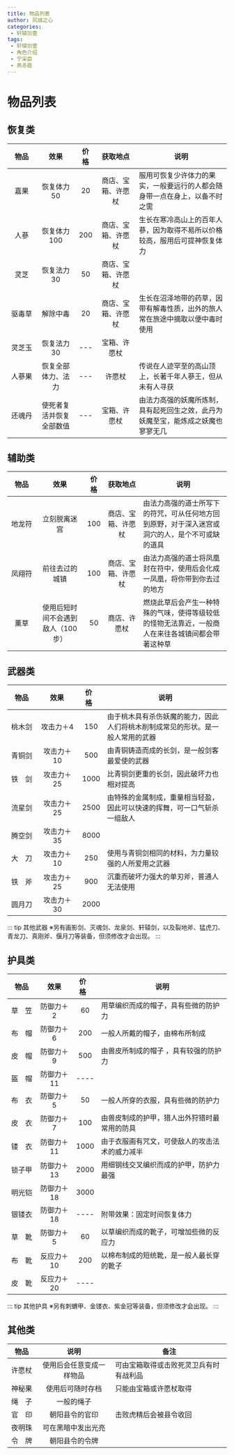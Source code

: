 ```yaml
---
title: 物品列表
author: 风城之心
categories:
 - 轩辕剑壹
tags:
 - 轩辕剑壹
 - 角色介绍
 - 宁采臣
 - 燕赤霞
---
```


# 物品列表

## 恢复类

|<div style="width:50px;">物品</div>|效果|<div style="width:30px;">价格</div>|获取地点<img width=130/>|说明|
|:---:|:--:|:--:|:--:|--|
|嘉果|	恢复体力50|	20|	商店、宝箱、许愿杖|	服用可恢复少许体力的果实，一般要远行的人都会随身带一点在身上，以备不时之需|
|人蔘|	恢复体力100|	200|	商店、宝箱、许愿杖|	生长在寒冷高山上的百年人蔘，因为取得不易所以价格较高，服用后可提神恢复体力|
|灵芝|	恢复法力30|	50	|商店、宝箱、许愿杖|	　|
|驱毒草|	解除中毒|	20	|商店、宝箱、许愿杖|	生长在沼泽地带的药草，因带有解毒性质，出外的旅人常在旅途中摘取以便中毒时使用|
|灵芝玉|	恢复法力30|	---	|宝箱、许愿杖|	　|
|人蔘果|	恢复全部体力、法力|	---|	许愿杖|	传说在人迹罕至的高山顶上，长著千年人蔘王，但从未有人寻获|
|还魂丹|	使死者复活并恢复全部数值|	---|	宝箱、许愿杖|	由法力高强的妖魔所炼制，具有起死回生之效，此丹为妖魔至宝，能炼成之妖魔也寥寥无几|


## 辅助类

|<div style="width:50px;">物品</div>|效果|<div style="width:30px;">价格</div>|获取地点<img width=130/>|说明|
|:---:|:--:|:--:|:--:|--|
|地龙符|立刻脱离迷宫|100|	商店、宝箱、许愿杖|由法力高强的道士所写下的符咒，可从任何地方回到原野，对于深入迷宫或洞穴的人，是个不可或缺的道具|
|凤翔符|前往去过的城镇|100|	商店、宝箱、许愿杖|由法力高强的道士将凤凰封在符中，使用后会化成一凤凰，将你带到你去过的地方|
|薰草|使用后短时间不会遇到敌人（100步）|50|商店、许愿杖|燃烧此草后会产生一种特殊的气味，使得等级较低的怪物无法靠近，一般商人在来往各城镇间都会带著这种草|


## 武器类

|<div style="width:50px;">物品</div>|<div style="width:80px;">效果</div>|<div style="width:30px;">价格</div>|说明|
|:---:|:--:|:--:|--|
|桃木剑	|攻击力＋4|	150|	由于桃木具有杀伤妖魔的能力，因此人们将桃木削制成常见的形状。是一般人常用的武器|
|青铜剑	|攻击力＋10	|500|	由青铜铸造而成的长剑，是一般剑客最爱使的武器|
|铁　剑	|攻击力＋25	|1000|	比青铜剑更重的长剑，因此破坏力也相对提高|
|流星剑	|攻击力＋25	|2500|	由特殊的金属制成，重量相当轻盈，因此可以快速的挥舞，可一口气斩杀一组敌人|
|腾空剑	|攻击力＋35	|8000|	|
|大　刀	|攻击力＋10	|250	|使用与青铜剑相同的材料，为力量较强的人所爱用之武器|
|铁　斧	|攻击力＋25	|900	|沉重而破坏力强大的单刃斧，普通人无法使用|
|圆月刀|	攻击力＋30|	2000|	|

::: tip 其他武器
※另有画影剑、灭魂剑、龙泉剑、轩辕剑，以及裂地斧、猛虎刀、青龙刀、真刚斧、偃月刀等装备，但须修改才会出现。
::: 


## 护具类

|<div style="width:50px;">物品</div>|效果|<div style="width:30px;">价格</div>|说明|
|:---:|:--:|:--:|--|
|草　笠|	防御力＋2|	60|	用草编织而成的帽子，具有些微的防护力|
|布　帽|	防御力＋6|	200|一般人所戴的帽子，由棉布所制成|
|皮　帽|	防御力＋9|	500|	由兽皮所制成的帽子 ，具有较强的防护力|
|盔　帽|	防御力＋11|	----|	|
|布　衣|	防御力＋5|	50|	一般人所穿的衣服，具有些微的防护力|
|皮　衣|	防御力＋7|	100|	由兽皮制成的护甲，猎人出外狩猎时最常用的防具|
|镂　衣|	防御力＋11|	1000|	由于衣服画有咒文，可使敌人的攻击法术的威力减半|
|锁子甲|	防御力＋13|	2000|	用细钢线交叉编织而成的护甲，防护力最强|
|明光铠|	防御力＋18|	3000|	|
|银镂衣|	防御力＋18|	----|	附带效果：固定时间恢复体力|
|草　靴|	防御力＋5|	60|	以草编织而成的靴子，可增加些微的反应力|
|布　靴|	反应力＋10|	200|	以棉布制成的短统靴，是一般人最长穿的靴子|
|皮　靴|	反应力＋20|	----|	|

::: tip 其他护具
※另有刺蝟甲、金镂衣、紫金冠等装备，但须修改才会出现。
::: 



## 其他类

|<div style="width:50px;">物品</div>|说明|备注|
|:---:|:--:|--|
|许愿杖	|使用后会任意变成一样物品	|可由宝箱取得或击败死灵卫兵有时有战利品|
|神秘果	|使用后可随时存档|	只能由宝箱或许愿杖取得|
|绳　子	|一般的绳子|	|
|官　印	|朝阳县令的官印|	击败虎精后会被县令收回|
|夜明珠|	可在黑暗中发出光亮|	|
|令　牌	|朝阳县令的令牌|	|